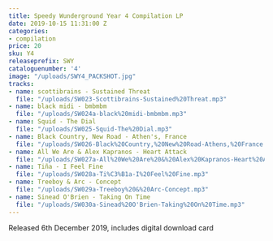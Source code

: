 ```yaml
---
title: Speedy Wunderground Year 4 Compilation LP
date: 2019-10-15 11:31:00 Z
categories:
- compilation
price: 20
sku: Y4
releaseprefix: SWY
cataloguenumber: '4'
image: "/uploads/SWY4_PACKSHOT.jpg"
tracks:
- name: scottibrains - Sustained Threat
  file: "/uploads/SW023-Scottibrains-Sustained%20Threat.mp3"
- name: black midi - bmbmbm
  file: "/uploads/SW024a-black%20midi-bmbmbm.mp3"
- name: Squid - The Dial
  file: "/uploads/SW025-Squid-The%20Dial.mp3"
- name: Black Country, New Road - Athen's, France
  file: "/uploads/SW026-Black%20Country,%20New%20Road-Athens,%20France.mp3"
- name: All We Are & Alex Kapranos - Heart Attack
  file: "/uploads/SW027a-All%20We%20Are%20&%20Alex%20Kapranos-Heart%20Attack.mp3"
- name: Tiña - I Feel Fine
  file: "/uploads/SW028a-Ti%C3%B1a-I%20Feel%20Fine.mp3"
- name: Treeboy & Arc - Concept
  file: "/uploads/SW029a-Treeboy%20&%20Arc-Concept.mp3"
- name: Sinead O'Brien - Taking On Time
  file: "/uploads/SW030a-Sinead%20O'Brien-Taking%20On%20Time.mp3"
---
```


Released 6th December 2019, includes digital download card
